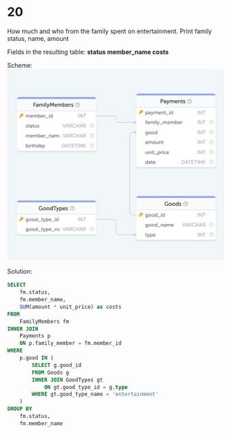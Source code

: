 # 20

How much and who from the family spent on entertainment. 
Print family status, name, amount

Fields in the resulting table: **status member_name costs**

Scheme:  
![family.png](..%2Fschemes%2Ffamily.png)

Solution:  
```sql
SELECT
    fm.status,
    fm.member_name,
    SUM(amount * unit_price) as costs
FROM
    FamilyMembers fm
INNER JOIN
    Payments p
    ON p.family_member = fm.member_id
WHERE
    p.good IN (
        SELECT g.good_id
        FROM Goods g
        INNER JOIN GoodTypes gt
            ON gt.good_type_id = g.type
        WHERE gt.good_type_name = 'entertainment'
    )
GROUP BY
    fm.status,
    fm.member_name
```